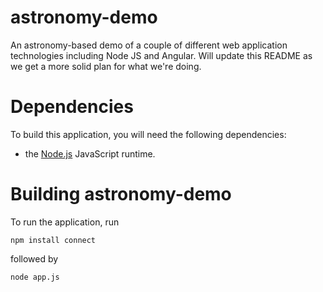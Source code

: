 astronomy-demo
==============
An astronomy-based demo of a couple of different web application technologies including Node JS and Angular.
Will update this README as we get a more solid plan for what we're doing.

Dependencies
============
To build this application, you will need the following dependencies:

* the [Node.js](http://www.nodejs.org/) JavaScript runtime.

Building astronomy-demo
=======================
To run the application, run

```npm install connect```

followed by

```node app.js```